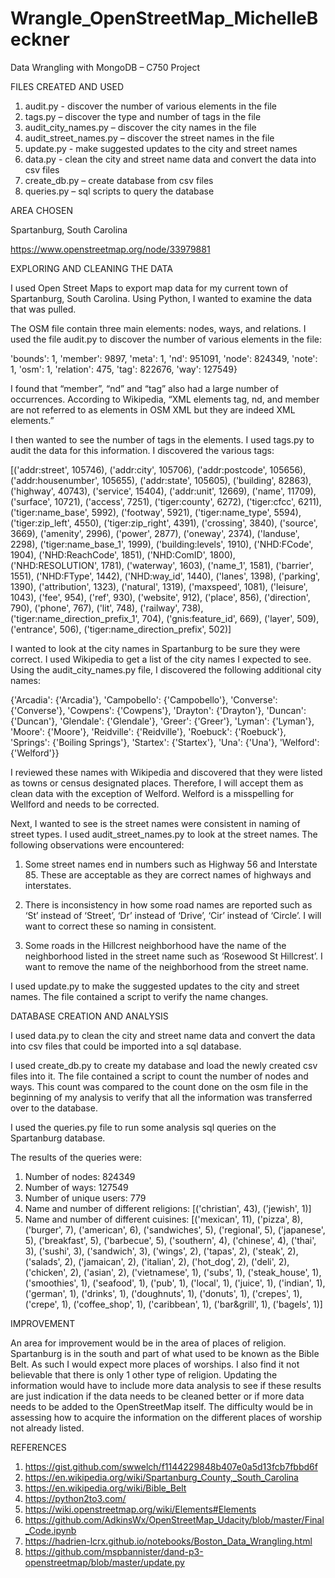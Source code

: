 # Wrangle_OpenStreetMap_MichelleBeckner
Data Wrangling with MongoDB – C750 Project

FILES CREATED AND USED
1. audit.py - discover the number of various elements in the file
2. tags.py – discover the type and number of tags in the file
3. audit_city_names.py – discover the city names in the file
4. audit_street_names.py – discover the street names in the file
5. update.py - make suggested updates to the city and street names
6. data.py - clean the city and street name data and convert the data into csv files 
7. create_db.py – create database from csv files
8. queries.py – sql scripts to query the database


AREA CHOSEN

Spartanburg, South Carolina

https://www.openstreetmap.org/node/33979881



EXPLORING AND CLEANING THE DATA

I used Open Street Maps to export map data for my current town of Spartanburg, South Carolina. Using Python, I wanted to examine the data that was pulled. 

The OSM file contain three main elements: nodes, ways, and relations. I used the file audit.py to discover the number of various elements in the file:

 'bounds': 1,
 'member': 9897,
 'meta': 1,
 'nd': 951091,
 'node': 824349,
 'note': 1,
 'osm': 1,
 'relation': 475,
 'tag': 822676,
 'way': 127549}

I found that “member”, “nd” and “tag” also had a large number of occurrences. According to Wikipedia, “XML elements tag, nd, and member are not referred to as elements in OSM XML but they are indeed XML elements.”

I then wanted to see the number of tags in the elements. I used tags.py to audit the data for this information. I discovered the various tags:

[('addr:street', 105746),
 ('addr:city', 105706),
 ('addr:postcode', 105656),
 ('addr:housenumber', 105655),
 ('addr:state', 105605),
 ('building', 82863),
 ('highway', 40743),
 ('service', 15404),
 ('addr:unit', 12669),
 ('name', 11709),
 ('surface', 10721),
 ('access', 7251),
 ('tiger:county', 6272),
 ('tiger:cfcc', 6211),
 ('tiger:name_base', 5992),
 ('footway', 5921),
 ('tiger:name_type', 5594),
 ('tiger:zip_left', 4550),
 ('tiger:zip_right', 4391),
 ('crossing', 3840),
 ('source', 3669),
 ('amenity', 2996),
 ('power', 2877),
 ('oneway', 2374),
 ('landuse', 2298),
 ('tiger:name_base_1', 1999),
 ('building:levels', 1910),
 ('NHD:FCode', 1904),
 ('NHD:ReachCode', 1851),
 ('NHD:ComID', 1800),
 ('NHD:RESOLUTION', 1781),
 ('waterway', 1603),
 ('name_1', 1581),
 ('barrier', 1551),
 ('NHD:FType', 1442),
 ('NHD:way_id', 1440),
 ('lanes', 1398),
 ('parking', 1390),
 ('attribution', 1323),
 ('natural', 1319),
 ('maxspeed', 1081),
 ('leisure', 1043),
 ('fee', 954),
 ('ref', 930),
 ('website', 912),
 ('place', 856),
 ('direction', 790),
 ('phone', 767),
 ('lit', 748),
 ('railway', 738),
 ('tiger:name_direction_prefix_1', 704),
 ('gnis:feature_id', 669),
 ('layer', 509),
 ('entrance', 506),
 ('tiger:name_direction_prefix', 502)]

I wanted to look at the city names in Spartanburg to be sure they were correct. I used Wikipedia to get a list of the city names I expected to see. Using the audit_city_names.py file, I discovered the following additional city names:

{'Arcadia': {'Arcadia'},
 'Campobello': {'Campobello'},
 'Converse': {'Converse'},
 'Cowpens': {'Cowpens'},
 'Drayton': {'Drayton'},
 'Duncan': {'Duncan'},
 'Glendale': {'Glendale'},
 'Greer': {'Greer'},
 'Lyman': {'Lyman'},
 'Moore': {'Moore'},
 'Reidville': {'Reidville'},
 'Roebuck': {'Roebuck'},
 'Springs': {'Boiling Springs'},
 'Startex': {'Startex'},
 'Una': {'Una'},
 'Welford': {'Welford'}}

I reviewed these names with Wikipedia and discovered that they were listed as towns or census designated places. Therefore, I will accept them as clean data with the exception of Welford. Welford is a misspelling for Wellford and needs to be corrected. 

Next, I wanted to see is the street names were consistent in naming of street types. I used audit_street_names.py to look at the street names. The following observations were encountered:

1.  Some street names end in numbers such as Highway 56 and Interstate 85. These are acceptable as they are correct names of highways and interstates.

2. There is inconsistency in how some road names are reported such as ‘St’ instead of ‘Street’, ‘Dr’ instead of ‘Drive’, ‘Cir’ instead of ‘Circle’. I will want to correct these so naming in consistent. 

3. Some roads in the Hillcrest neighborhood have the name of the neighborhood listed in the street name such as ‘Rosewood St Hillcrest’. I want to remove the name of the neighborhood from the street name. 

I used update.py to make the suggested updates to the city and street names. The file contained a script to verify the name changes. 


DATABASE CREATION AND ANALYSIS

I used data.py to clean the city and street name data and convert the data into csv files that could be imported into a sql database. 

I used create_db.py to create my database and load the newly created csv files into it. The file contained a script to count the number of nodes and ways. This count was compared to the count done on the osm file in the beginning of my analysis to verify that all the information was transferred over to the database.

I used the queries.py file to run some analysis sql queries on the Spartanburg database. 

The results of the queries were:
1. Number of nodes:  824349
2. Number of ways:  127549
3. Number of unique users:  779
4. Name and number of different religions:  [('christian', 43), ('jewish', 1)]
5. Name and number of different cuisines:  [('mexican', 11), ('pizza', 8), ('burger', 7), ('american', 6), ('sandwiches', 5), ('regional', 5), ('japanese', 5), ('breakfast', 5), ('barbecue', 5), ('southern', 4), ('chinese', 4), ('thai', 3), ('sushi', 3), ('sandwich', 3), ('wings', 2), ('tapas', 2), ('steak', 2), ('salads', 2), ('jamaican', 2), ('italian', 2), ('hot_dog', 2), ('deli', 2), ('chicken', 2), ('asian', 2), ('vietnamese', 1), ('subs', 1), ('steak_house', 1), ('smoothies', 1), ('seafood', 1), ('pub', 1), ('local', 1), ('juice', 1), ('indian', 1), ('german', 1), ('drinks', 1), ('doughnuts', 1), ('donuts', 1), ('crepes', 1), ('crepe', 1), ('coffee_shop', 1), ('caribbean', 1), ('bar&grill', 1), ('bagels', 1)]


IMPROVEMENT

An area for improvement would be in the area of places of religion. Spartanburg is in the south and part of what used to be known as the Bible Belt. As such I would expect more places of worships. I also find it not believable that there is only 1 other type of religion. Updating the information would have to include more data analysis to see if these results are just indication if the data needs to be cleaned better or if more data needs to be added to the OpenStreetMap itself. The difficulty would be in assessing how to acquire the information on the different places of worship not already listed. 



REFERENCES

1. https://gist.github.com/swwelch/f1144229848b407e0a5d13fcb7fbbd6f 
2. https://en.wikipedia.org/wiki/Spartanburg_County,_South_Carolina
3. https://en.wikipedia.org/wiki/Bible_Belt
4. https://python2to3.com/
5. https://wiki.openstreetmap.org/wiki/Elements#Elements
6. https://github.com/AdkinsWx/OpenStreetMap_Udacity/blob/master/Final_Code.ipynb
7. https://hadrien-lcrx.github.io/notebooks/Boston_Data_Wrangling.html
8. https://github.com/mspbannister/dand-p3-openstreetmap/blob/master/update.py






